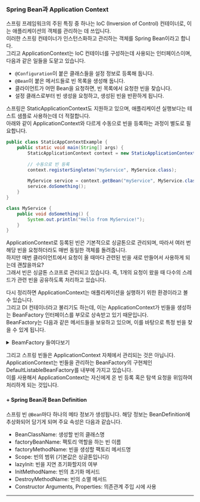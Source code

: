 ### Spring Bean과 Application Context

스프링 프레임워크의 주된 특징 중 하나는 IoC (Inversion of Control) 컨테이너로, 이는 애플리케이션의 객체를 관리하는 데 쓰입니다.<br>
이러한 스프링 컨테이너가 인스턴스화하고 관리하는 객체를 Spring Bean이라고 합니다.<br>
그리고 ApplicationContext는 IoC 컨테이너를 구성하는데 사용되는 인터페이스이며, 다음과 같은 일들을 도맡고 있습니다.

- `@Configuration`이 붙은 클래스들을 설정 정보로 등록해 둡니다. 
- `@Bean`이 붙은 메서드들로 빈 목록을 생성해 둡니다.
- 클라이언트가 어떤 Bean을 요청하면, 빈 목록에서 요청한 빈을 찾습니다.
- 설정 클래스로부터 빈 생성을 요청하고, 생성된 빈을 반환하게 됩니다.

스프링은 StaticApplicationContext도 지원하고 있으며, 애플리케이션 실행보다는 테스트 샘플로 사용하는데 더 적절합니다.<br>
아래와 같이 ApplicationContext와 다르게 수동으로 빈을 등록하는 과정이 별도로 필요합니다.

```java
public class StaticAppContextExample {
    public static void main(String[] args) {
        StaticApplicationContext context = new StaticApplicationContext();
        
        // 수동으로 빈 등록
        context.registerSingleton("myService", MyService.class);
        
        MyService service = context.getBean("myService", MyService.class);
        service.doSomething();
    }
}

class MyService {
    public void doSomething() {
        System.out.println("Hello from MyService!");
    }
}
```

ApplicationContext로 등록된 빈은 기본적으로 싱글톤으로 관리되며, 따라서 여러 번 해당 빈을 요청하더라도 매번 동일한 객체를 돌려줍니다.<br>
하지만 매번 클라이언트에서 요청이 올 때마다 관련된 빈을 새로 만들어서 사용하게 되는데 괜찮을까요?<br>
그래서 빈은 싱글톤 스코프로 관리되고 있습니다. 즉, 1개의 요청이 왔을 때 다수의 스레드가 관련 빈을 공유하도록 처리하고 있습니다.

다시 정리하면 ApplicationContext는 애플리케이션을 실행하기 위한 환경이라고 볼 수 있습니다.<br>
그리고 DI 컨테이너라고 불리기도 하는데, 이는 ApplicationContext가 빈들을 생성하는 BeanFactory 인터페이스를 부모로 상속받고 있기 때문입니다.<br>
BeanFactory는 다음과 같은 메서드들을 보유하고 있으며, 이를 바탕으로 특정 빈을 찾을 수 있게 됩니다.

<details>
<summary>BeamFactory 들여다보기</summary>

```java
public interface BeanFactory {

    String FACTORY_BEAN_PREFIX = "&";

    Object getBean(String name) throws BeansException;

    <T> T getBean(String name, Class<T> requiredType) throws BeansException;

    Object getBean(String name, Object... args) throws BeansException;

    <T> T getBean(Class<T> requiredType) throws BeansException;

    <T> T getBean(Class<T> requiredType, Object... args) throws BeansException;

    <T> ObjectProvider<T> getBeanProvider(Class<T> requiredType);

    <T> ObjectProvider<T> getBeanProvider(ResolvableType requiredType);

    boolean containsBean(String name);

    boolean isSingleton(String name) throws NoSuchBeanDefinitionException;

    boolean isPrototype(String name) throws NoSuchBeanDefinitionException;

    boolean isTypeMatch(String name, ResolvableType typeToMatch) throws NoSuchBeanDefinitionException;

    boolean isTypeMatch(String name, Class<?> typeToMatch) throws NoSuchBeanDefinitionException;

    @Nullable
    Class<?> getType(String name) throws NoSuchBeanDefinitionException;

    @Nullable
    Class<?> getType(String name, boolean allowFactoryBeanInit) throws NoSuchBeanDefinitionException;

    String[] getAliases(String name);
}
```

</details>

그리고 스프링 빈들은 ApplicationContext 자체에서 관리되는 것은 아닙니다.<br>
ApplicationContext는 빈들을 관리하는 BeanFactory의 구현체인 DefaultListableBeanFactory를 내부에 가지고 있습니다. <br>
이를 사용해서 ApplicationContext는 자신에게 온 빈 등록 혹은 탐색 요청을 위임하여 처리하게 되는 것입니다.

#### + Spring Bean과 Bean Definition

스프링 빈 `@Bean`마다 하나의 메타 정보가 생성됩니다.
해당 정보는 BeanDefinition에 추상화되어 담기게 되며 주요 속성은 다음과 같습니다.

- BeanClassName: 생성할 빈의 클래스명
- factoryBeanName: 팩토리 역할을 하는 빈 이름
- factoryMethodName: 빈을 생성할 팩토리 메서드명
- Scope: 빈의 범위 (기본값은 싱글톤입니다)
- lazyInit: 빈을 지연 초기화할지의 여부
- InitMethodName: 빈의 초기화 메서드
- DestroyMethodName: 빈의 소멸 메서드
- Constructor Arguments, Properties: 의존관계 주입 시에 사용

---
